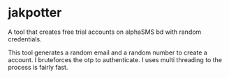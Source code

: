 # jakpotter
A tool that creates free trial accounts on alphaSMS bd with random credentials.

This tool generates a random email and a random number to create a account. I bruteforces the otp to authenticate. I uses multi threading to the process is fairly fast.
